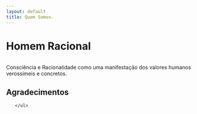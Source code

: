 ```yaml
---
layout: default
title: Quem Somos.
---
```


<div class="post">
	<h1 class="pageTitle">Homem Racional</h1>
	<img src="{{ '/assets/img/touring.jpg' | prepend: site.baseurl }}" alt=""> 
	<p class="intro">Consciência e Racionalidade como uma manifestação dos valores humanos verossímeis e concretos. 
	<a 
	</a> </p>
	<p> </p>
	<h2>Agradecimentos</h2>
	<ul>
	
  	</ul>
</div>
